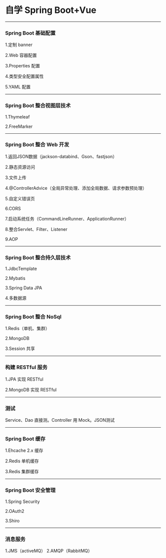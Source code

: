 # 自学 Spring Boot+Vue
-----
### Spring Boot 基础配置
1.定制 banner

2.Web 容器配置

3.Properties 配置

4.类型安全配置属性

5.YAML 配置

-----

### Spring Boot 整合视图层技术
1.Thymeleaf

2.FreeMarker

-----

### Spring Boot 整合 Web 开发
1.返回JSON数据（jackson-databind、Gson、fastjson）

2.静态资源访问

3.文件上传

4.@ControllerAdvice（全局异常处理、添加全局数据、请求参数预处理）

5.自定义错误页

6.CORS

7.启动系统任务（CommandLineRunner、ApplicationRunner）

8.整合Servlet、Filter、Listener

9.AOP

-----

### Spring Boot 整合持久层技术
1.JdbcTemplate

2.Mybatis

3.Spring Data JPA

4.多数据源

-----

### Spring Boot 整合 NoSql
1.Redis（单机、集群）

2.MongoDB

3.Session 共享

-----

### 构建 RESTful 服务
1.JPA 实现 RESTful

2.MongoDB 实现 RESTful

-----

### 测试
Service、Dao 直接测。Controller 用 Mock。JSON测试

-----

### Spring Boot 缓存
1.Ehcache 2.x 缓存

2.Redis 单机缓存

3.Redis 集群缓存

-----

### Spring Boot 安全管理
1.Spring Security

2.OAuth2

3.Shiro

-----

### 消息服务
1.JMS（activeMQ）
2.AMQP（RabbitMQ）
